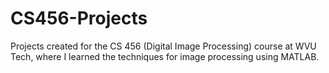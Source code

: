 # CS456-Projects
Projects created for the CS 456 (Digital Image Processing) course at WVU Tech, where I learned the techniques for image processing using MATLAB.
